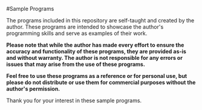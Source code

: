 #Sample Programs

The programs included in this repository are self-taught and created by the author. These programs are intended to showcase the author's programming skills and serve as examples of their work.

**Please note that while the author has made every effort to ensure the accuracy and functionality of these programs, they are provided as-is and without warranty. The author is not responsible for any errors or issues that may arise from the use of these programs.**
 
**Feel free to use these programs as a reference or for personal use, but please do not distribute or use them for commercial purposes without the author's permission.**

Thank you for your interest in these sample programs.
